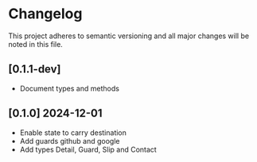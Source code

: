# Changelog

This project adheres to semantic versioning and all major changes will
be noted in this file.

## [0.1.1-dev]

- Document types and methods

## [0.1.0] 2024-12-01

- Enable state to carry destination
- Add guards github and google
- Add types Detail, Guard, Slip and Contact

